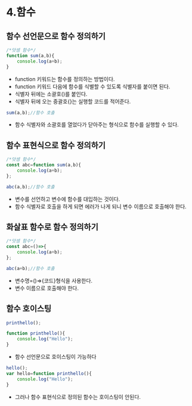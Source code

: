 # 4.함수

## 함수 선언문으로 함수 정의하기

```jsx
/*덧셈 함수*/
function sum(a,b){
	console.log(a+b);
}
```

- function 키워드는 함수를 정의하는 방법이다.
- function 키워드 다음에 함수를 식별할 수 있도록 식별자를 붙이면 된다.
- 식별자 뒤에는 소괄호()를 붙인다.
- 식별자 뒤에 오는 중괄호{}는 실행할 코드를 적어준다.

```jsx
sum(a,b);//함수 호출
```

- 함수 식별자와 소괄호를 열었다가 닫아주는 형식으로 함수를 실행할 수 있다.

## 함수 표현식으로 함수 정의하기

```jsx
/*덧셈 함수*/
const abc=function sum(a,b){
    console.log(a+b);
};

abc(a,b);//함수 호출
```

- 변수를 선언하고 변수에 함수를 대입하는 것이다.
- 함수 식별자로 호출을 하게 되면 에러가 나게 되니 변수 이름으로 호출해야 한다.

## 화살표 함수로 함수 정의하기

```jsx
/*덧셈 함수*/
const abc=()=>{
	console.log(a+b);
};

abc(a+b);//함수 호출
```

- 변수명=()⇒{코드}형식을 사용한다.
- 변수 이름으로 호출해야 한다.

## 함수 호이스팅

```jsx
printhello();

function printhello(){
	console.log("Hello");
}
```

- 함수 선언문으로 호이스팅이 가능하다

```jsx
hello();
var hello=function printhello(){
	console.log("Hello");
}
```

- 그러나 함수 표현식으로 정의된 함수는 호이스팅이 안된다.
